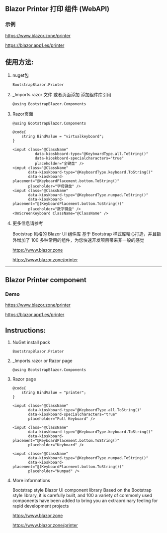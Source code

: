 ## Blazor Printer 打印 组件 (WebAPI)

### 示例

https://www.blazor.zone/printer

https://blazor.app1.es/printer

## 使用方法:

1. nuget包

    ```BootstrapBlazor.Printer```

2. _Imports.razor 文件 或者页面添加 添加组件库引用

    ```@using BootstrapBlazor.Components```


3. Razor页面

    ```
    @using BootstrapBlazor.Components

    @code{
        string BindValue = "virtualkeyboard"; 
    }

    <input class="@ClassName"
              data-kioskboard-type="@KeyboardType.all.ToString()"
              data-kioskboard-specialcharacters="true"
              placeholder="全键盘" />
    <input class="@ClassName"
           data-kioskboard-type="@KeyboardType.keyboard.ToString()"
           data-kioskboard-placement="@KeyboardPlacement.bottom.ToString()"
           placeholder="字母键盘" />
    <input class="@ClassName"
           data-kioskboard-type="@KeyboardType.numpad.ToString()"
           data-kioskboard-placement="@(KeyboardPlacement.bottom.ToString())"
           placeholder="数字键盘" />
    <OnScreenKeyboard ClassName="@ClassName" />

    ```

4. 更多信息请参考

    Bootstrap 风格的 Blazor UI 组件库
基于 Bootstrap 样式库精心打造，并且额外增加了 100 多种常用的组件，为您快速开发项目带来非一般的感觉

    <https://www.blazor.zone>

    <https://www.blazor.zone/printer>

----

## Blazor Printer component


### Demo

https://www.blazor.zone/printer

https://blazor.app1.es/printer

## Instructions:

1. NuGet install pack 

    `BootstrapBlazor.Printer`

2. _Imports.razor or Razor page

   ```
   @using BootstrapBlazor.Components
   ```
3. Razor page

    ```
    @code{
        string BindValue = "printer"; 
    }

    <input class="@ClassName"
           data-kioskboard-type="@KeyboardType.all.ToString()"
           data-kioskboard-specialcharacters="true"
           placeholder="Full Keyboard" />
 
    <input class="@ClassName"
           data-kioskboard-type="@KeyboardType.keyboard.ToString()"
           data-kioskboard-placement="@KeyboardPlacement.bottom.ToString()"
           placeholder="Keyboard" />

    <input class="@ClassName"
           data-kioskboard-type="@KeyboardType.numpad.ToString()"
           data-kioskboard-placement="@(KeyboardPlacement.bottom.ToString())"
           placeholder="Numpad" />
    ```

4.  More informations

    Bootstrap style Blazor UI component library
Based on the Bootstrap style library, it is carefully built, and 100 a variety of commonly used components have been added to bring you an extraordinary feeling for rapid development projects

    <https://www.blazor.zone>

    <https://www.blazor.zone/printer>

